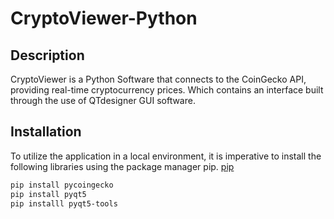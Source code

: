 # CryptoViewer-Python

## Description
CryptoViewer is a Python Software that connects to the CoinGecko API, providing real-time cryptocurrency prices. Which contains an interface built through the use of QTdesigner GUI software.

## Installation
To utilize the application in a local environment, it is imperative to install the following libraries using the package manager pip. [pip](https://pip.pypa.io/en/stable/) 

```bash
pip install pycoingecko 
pip install pyqt5
pip installl pyqt5-tools
```
